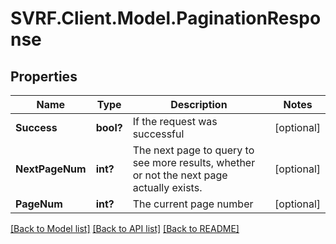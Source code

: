 # SVRF.Client.Model.PaginationResponse
## Properties

Name | Type | Description | Notes
------------ | ------------- | ------------- | -------------
**Success** | **bool?** | If the request was successful | [optional] 
**NextPageNum** | **int?** | The next page to query to see more results, whether or not the next page actually exists. | [optional] 
**PageNum** | **int?** | The current page number | [optional] 

[[Back to Model list]](../README.md#documentation-for-models) [[Back to API list]](../README.md#documentation-for-api-endpoints) [[Back to README]](../README.md)

